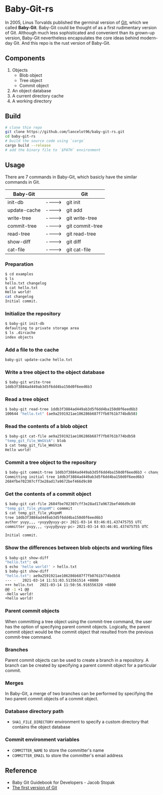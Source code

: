 # Baby-Git-rs

In 2005, Linus Torvalds published the germinal version of [Git](https://github.com/git/git/tree/e83c5163316f89bfbde7d9ab23ca2e25604af290), which we called **Baby-Git**.
Baby-Git could be thought of as a first rudimentary version of Git.
Although much less sophisticated and convenient than its grown-up version, Baby-Git nevertheless encapsulates the core ideas behind modern-day Git.
And this repo is the rust version of Baby-Git.

## Components

1. Objects
    - Blob object
    - Tree object
    - Commit object
2. An object database
3. A current directory cache
4. A working directory

## Build

```bash
# clone thie repo
git clone https://github.com/lancelot96/baby-git-rs.git
cd baby-git-rs
# build the source code using `cargo`
cargo build --release
# add the binary file to `$PATH` environment
```

## Usage

There are 7 commands in Baby-Git, which basicly have the similar commands in Git.

| Baby-Git     |       | Git             |
| ------------ | ----- | --------------- |
| init-db      | ----> | git init        |
| update-cache | ----> | git add         |
| write-tree   | ----> | git write-tree  |
| commit-tree  | ----> | git commit-tree |
| read-tree    | ----> | git read-tree   |
| show-diff    | ----> | git diff        |
| cat-file     | ----> | git cat-file    |

### Preparation

```bash
$ cd examples
$ ls
hello.txt changelog
$ cat hello.txt
Hello world!
cat changelog
Initial commit.
```

### Initialize the repository

```bash
$ baby-git init-db
defaulting to private storage area
$ ls .dircache
index objects
```

### Add a file to the cache

```bash
baby-git update-cache hello.txt
```

### Write a tree object to the object database

```bash
$ baby-git write-tree
1ddb3f3884ad449ab3d5f6dd4ba150d0f6eed6b3
```

### Read a tree object

```bash
$ baby-git read-tree 1ddb3f3884ad449ab3d5f6dd4ba150d0f6eed6b3
100644 "hello.txt" (ae9a2591921ae106286b687f7fb0761b774bdb58)
```

### Read the contents of a blob object

```bash
$ baby-git cat-file ae9a2591921ae106286b687f7fb0761b774bdb58
"temp_git_file_WmGVzA": blob
$ cat temp_git_file_WmGVzA
Hello world!
```

### Commit a tree object to the repository

```bash
$ baby-git commit-tree 1ddb3f3884ad449ab3d5f6dd4ba150d0f6eed6b3 < changelog
Committing initial tree 1ddb3f3884ad449ab3d5f6dd4ba150d0f6eed6b3
2684fbe702307cff3e28ad17a9672bef466d9c80
```

### Get the contents of a commit object

```bash
$ baby-git cat-file 2684fbe702307cff3e28ad17a9672bef466d9c80
"temp_git_file_yKopmM": commmit
$ cat temp_git_file_yKopmM
tree 1ddb3f3884ad449ab3d5f6dd4ba150d0f6eed6b3
author yuyy,,, <yuyy@yuyy-pc> 2021-03-14 03:46:01.437475755 UTC
committer yuyy,,, <yuyy@yuyy-pc> 2021-03-14 03:46:01.437475755 UTC

Initial commit.
```

### Show the differences between blob objects and working files

```bash
$ baby-git show-diff
"hello.txt": ok
$ echo 'hello world!' > hello.txt
$ baby-git show-diff
"hello.txt": ae9a2591921ae106286b687f7fb0761b774bdb58
--- -   2021-03-14 11:51:03.513561514 +0800
+++ hello.txt   2021-03-14 11:50:56.916556320 +0800
@@ -1 +1 @@
-Hello world!
+hello world!
```

### Parent commit objects

When committing a tree object using the commit-tree command, the user has the option of specifying parent commit objects.
Logically, the parent commit object would be the commit object that resulted from the previous commit-tree command.

### Branches

Parent commit objects can be used to create a branch in a repository.
A branch can be created by specifying a parent commit object for a particular commit.

### Merges

In Baby-Git, a merge of two branches can be performed by specifying the two parent commit objects of a commit object.

### Database directory path

- `SHA1_FILE_DIRECTORY` environment to specify a custom directory that contains the object database

### Commit environment variables

- `COMMITTER_NAME` to store the committer's name
- `COMMITTER_EMAIL` to store the committer's email address

## Reference

- Baby Git Guidebook for Developers - Jacob Stopak
- [The first version of Git](https://github.com/git/git/tree/e83c5163316f89bfbde7d9ab23ca2e25604af290)

